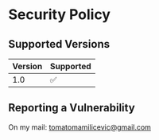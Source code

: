 # Security Policy

## Supported Versions


| Version | Supported          |
| ------- | ------------------ |
| 1.0   | :white_check_mark: |


## Reporting a Vulnerability

On my mail: tomatomamilicevic@gmail.com
